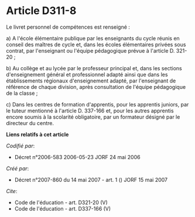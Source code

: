 # Article D311-8

Le livret personnel de compétences est renseigné :

a) A l'école élémentaire publique par les enseignants du cycle réunis en conseil des maîtres de cycle et, dans les écoles
élémentaires privées sous contrat, par l'enseignant ou l'équipe pédagogique prévue à l'article D. 321-20 ;

b) Au collège et au lycée par le professeur principal et, dans les sections d'enseignement général et professionnel adapté
ainsi que dans les établissements régionaux d'enseignement adapté, par l'enseignant de référence de chaque division, après
consultation de l'équipe pédagogique de la classe ;

c) Dans les centres de formation d'apprentis, pour les apprentis juniors, par le tuteur mentionné à l'article D. 337-166 et,
pour les autres apprentis encore soumis à la scolarité obligatoire, par un formateur désigné par le directeur du centre.

**Liens relatifs à cet article**

_Codifié par_:

  - Décret n°2006-583 2006-05-23 JORF 24 mai 2006

_Créé par_:

  - Décret n°2007-860 du 14 mai 2007 - art. 1 () JORF 15 mai 2007

_Cite_:

  - Code de l'éducation - art. D321-20 (V)
  - Code de l'éducation - art. D337-166 (V)
